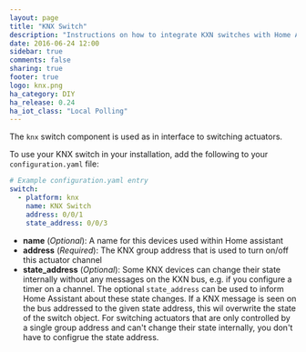 ```yaml
---
layout: page
title: "KNX Switch"
description: "Instructions on how to integrate KXN switches with Home Assistant."
date: 2016-06-24 12:00
sidebar: true
comments: false
sharing: true
footer: true
logo: knx.png
ha_category: DIY
ha_release: 0.24
ha_iot_class: "Local Polling"
---
```



The `knx` switch component is used as in interface to switching actuators.

To use your KNX switch in your installation, add the following to your `configuration.yaml` file:

```yaml
# Example configuration.yaml entry
switch:
  - platform: knx
    name: KNX Switch
    address: 0/0/1
    state_address: 0/0/3
```

- **name** (*Optional*): A name for this devices used within Home assistant
- **address** (*Required*): The KNX group address that is used to turn on/off this actuator channel
- **state_address** (*Optional*): Some KNX devices can change their state internally without any messages on the KXN bus, e.g. if you configure a timer on a channel. The optional `state_address` can be used to inform Home Assistant about these state changes. If a KNX message is seen on the bus addressed to the given state address, this wil overwrite the state of the switch object.
For switching actuators that are only controlled by a single group address and can't change their state internally, you don't have to configrue the state address.

